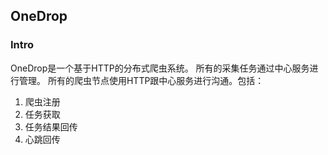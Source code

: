 ## OneDrop

### Intro
OneDrop是一个基于HTTP的分布式爬虫系统。
所有的采集任务通过中心服务进行管理。
所有的爬虫节点使用HTTP跟中心服务进行沟通。包括：
1. 爬虫注册
2. 任务获取
3. 任务结果回传
4. 心跳回传

